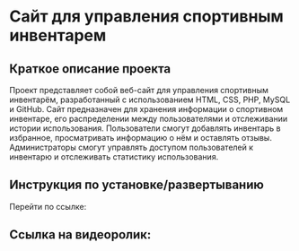 # Сайт для управления спортивным инвентарем

## Краткое описание проекта
Проект представляет собой веб-сайт для управления спортивным инвентарём, разработанный с использованием HTML, CSS, PHP, MySQL и GitHub. Сайт предназначен для хранения информации о спортивном инвентаре, его распределении между пользователями и отслеживании истории использования. Пользователи смогут добавлять инвентарь в избранное, просматривать информацию о нём и оставлять отзывы. Администраторы смогут управлять доступом пользователей к инвентарю и отслеживать статистику использования.

## Инструкция по установке/развертыванию
Перейти по ссылке: 

## Ссылка на видеоролик:

